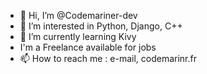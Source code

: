 - 👋 Hi, I’m @Codemariner-dev
- 👀 I’m interested in Python, Django, C++ 
- 🌱 I’m currently learning Kivy
- I'm a Freelance available for jobs
- 📫 How to reach me : e-mail, codemarinr.fr

<!---
Codemariner-dev/Codemariner-dev is a ✨ special ✨ repository because its `README.md` (this file) appears on your GitHub profile.
You can click the Preview link to take a look at your changes.
--->
